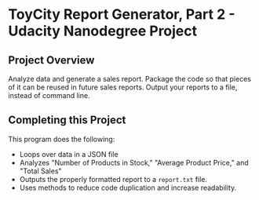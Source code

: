 # ToyCity Report Generator, Part 2 - Udacity Nanodegree Project

## Project Overview

Analyze data and generate a sales report. Package the code so that pieces of it can be reused in future sales reports. Output your reports to a file, instead of command line.


## Completing this Project

This program does the following:
* Loops over data in a JSON file
* Analyzes "Number of Products in Stock," "Average Product Price," and "Total Sales"
* Outputs the properly formatted report to a `report.txt` file.
* Uses methods to reduce code duplication and increase readability.
